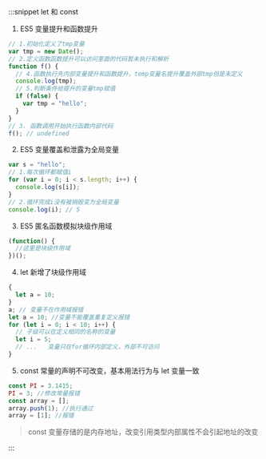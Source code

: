 :::snippet let 和 const

1. ES5 变量提升和函数提升

```javascript
// 1.初始化定义了tmp变量
var tmp = new Date();
// 2.定义函数函数提升可以访问里面的代码暂未执行和解析
function f() {
  // 4.函数执行先内部变量提升和函数提升，temp变量名提升覆盖外部tmp但是未定义
  console.log(tmp);
  // 5.判断条件给提升的变量tmp赋值
  if (false) {
    var tmp = "hello";
  }
}
// 3. 函数调用开始执行函数内部代码
f(); // undefined
```

2. ES5 变量覆盖和泄露为全局变量

```javascript
var s = "hello";
// 1.每次循环都赋值i
for (var i = 0; i < s.length; i++) {
  console.log(s[i]);
}
// 2.循环完成i没有被销毁变为全局变量
console.log(i); // 5
```

3. ES5 匿名函数模拟块级作用域

```javascript
(function() {
  //这里是块级作用域
})();
```

4. let 新增了块级作用域

```javascript
{
  let a = 10;
}
a; // 变量不在作用域报错
let a = 10; //变量不能覆盖重复定义报错
for (let i = 0; i < 10; i++) {
  // 子级可以在定义相同的名称的变量
  let i = 5;
  // ...   变量只在for循环内部定义，外部不可访问
}
```

5. const 常量的声明不可改变，基本用法行为与 let 变量一致

```javascript
const PI = 3.1415;
PI = 3; //修改常量报错
const array = [];
array.push(1); //执行通过
array = [1]; //报错
```

> const 变量存储的是内存地址，改变引用类型内部属性不会引起地址的改变

:::
